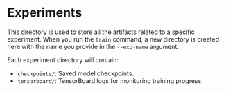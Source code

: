 # Experiments

This directory is used to store all the artifacts related to a specific experiment. When you run the `train` command, a new directory is created here with the name you provide in the `--exp-name` argument.

Each experiment directory will contain:

*   `checkpoints/`: Saved model checkpoints.
*   `tensorboard/`: TensorBoard logs for monitoring training progress.
